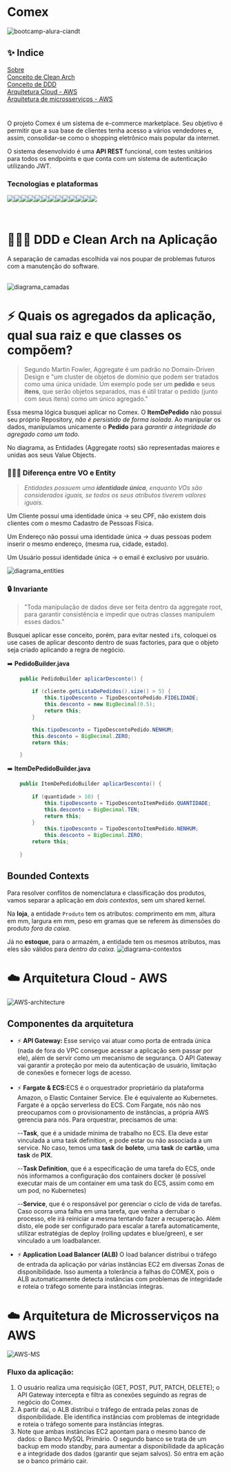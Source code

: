 # Comex
![bootcamp-alura-ciandt](https://user-images.githubusercontent.com/52979585/178312542-632bd826-43f8-4860-b46b-2689f501bc46.gif)

<h2>✨ Indice</h2>
<a href="#sobre"> Sobre </a>
<br>
<a href="#clean-arch"> Conceito de Clean Arch </a>
<br>
<a href="#ddd"> Conceito de DDD </a>
<br>
<a href="#aws"> Arquitetura Cloud - AWS </a>
<br>
<a href="#aws-ms"> Arquitetura de microsserviços - AWS </a>

<h1></h1>
<p id="sobre"> O projeto Comex é um sistema de e-commerce marketplace. Seu objetivo é permitir que a sua base de clientes tenha acesso
a vários vendedores e, assim, consolidar-se como o shopping eletrônico mais popular da internet.</p>
<p> O sistema desenvolvido é uma <b>API REST</b> funcional, com testes unitários para todos os endpoints e que conta com um sistema de autenticação utilizando JWT. </p>
<h3>Tecnologias e plataformas</h3>

<img src="https://img.shields.io/badge/Spring-6DB33F?style=for-the-badge&logo=spring&logoColor=white"><img src="https://img.shields.io/badge/Spring_Boot-F2F4F9?style=for-the-badge&logo=spring-boot"><img src="https://img.shields.io/badge/JWT-000000?style=for-the-badge&logo=JSON%20web%20tokens&logoColor=white"><img src="https://img.shields.io/badge/Spring_Security-6DB33F?style=for-the-badge&logo=Spring-Security&logoColor=white"><img src="https://img.shields.io/badge/Amazon_AWS-FF9900?style=for-the-badge&logo=amazonaws&logoColor=white"><img src="https://img.shields.io/badge/Swagger-85EA2D?style=for-the-badge&logo=Swagger&logoColor=white"><img src="https://img.shields.io/badge/MySQL-005C84?style=for-the-badge&logo=mysql&logoColor=white"><img src="https://img.shields.io/badge/Junit5-25A162?style=for-the-badge&logo=junit5&logoColor=white"><img src="https://img.shields.io/badge/apache_maven-C71A36?style=for-the-badge&logo=apachemaven&logoColor=white"><img src="https://img.shields.io/badge/Docker-2CA5E0?style=for-the-badge&logo=docker&logoColor=white"><img src="https://img.shields.io/badge/IntelliJ_IDEA-000000.svg?style=for-the-badge&logo=intellij-idea&logoColor=white"><img src="https://img.shields.io/badge/Postman-FF6C37?style=for-the-badge&logo=Postman&logoColor=white"><img src="https://img.shields.io/badge/Heroku-430098?style=for-the-badge&logo=heroku&logoColor=white">

<br>

<h1 id="clean-arch"> 👩🏼‍💻 DDD e Clean Arch na Aplicação </h1>
A separação de camadas escolhida vai nos poupar de problemas futuros com a manutenção do software.
<br>
<br>

![diagrama_camadas](https://user-images.githubusercontent.com/52979585/176940825-b37634de-49ee-44d5-a929-a441fe65a8ed.png) 

<h1></h1>
<h1 id="ddd"> ⚡ Quais os agregados da aplicação, qual sua raiz e que classes os compõem? </h1>

>Segundo Martin Fowler, Aggregate é um padrão no Domain-Driven Design e "um cluster de objetos de domínio que podem ser tratados como uma única unidade.
Um exemplo pode ser um **pedido** e seus **itens**, que serão objetos separados, mas é útil tratar o pedido (junto com seus itens) como um único agregado."

Essa mesma lógica busquei aplicar no Comex. O **ItemDePedido** não possui seu próprio Repository, *não é persistido de forma isolada*. 
Ao manipular os dados, manipulamos unicamente o **Pedido** para *garantir a integridade do agregado como um todo.*

No diagrama, as Entidades (Aggregate roots) são representadas maiores e unidas aos seus Value Objects. 

### 🕵🏼‍♀️ Diferença entre VO e Entity
>*Entidades possuem uma **identidade única**, enquanto VOs são considerados iguais, se todos os seus atributos tiverem valores iguais.*

Um Cliente possui uma identidade única -> seu CPF, não existem dois clientes com o mesmo Cadastro de Pessoas Física.

Um Endereço não possui uma identidade única -> duas pessoas podem inserir o mesmo endereço, (mesma rua, cidade, estado).

Um Usuário possui identidade única -> o email é exclusivo por usuário.

![diagrama_entities](https://user-images.githubusercontent.com/52979585/176958110-3d755104-9d98-4536-9430-d9c2f1fc2401.png)

### 🔒 Invariante

> "Toda manipulação de dados deve ser feita dentro da aggregate root, para garantir consistência e impedir que outras classes manipulem esses dados." 

Busquei aplicar esse conceito, porém, para evitar nested `if`s, coloquei os use cases de aplicar desconto dentro de suas factories, para que o objeto seja criado aplicando a regra de negócio.

➡️ **PedidoBuilder.java**
```java
    public PedidoBuilder aplicarDesconto() {
    
        if (cliente.getListaDePedidos().size() > 5) {
            this.tipoDesconto = TipoDescontoPedido.FIDELIDADE;
            this.desconto = new BigDecimal(0.5);
            return this;
        }

        this.tipoDesconto = TipoDescontoPedido.NENHUM;
        this.desconto = BigDecimal.ZERO;
        return this;

    }
```
➡️ **ItemDePedidoBuilder.java**
```java
    public ItemDePedidoBuilder aplicarDesconto() {
    
        if (quantidade > 10) {
            this.tipoDesconto = TipoDescontoItemPedido.QUANTIDADE;
            this.desconto = BigDecimal.TEN;
            return this;
        }
            this.tipoDesconto = TipoDescontoItemPedido.NENHUM;
            this.desconto = BigDecimal.ZERO;
        return this;
        
    }
```
## Bounded Contexts

Para resolver conflitos de nomenclatura e classificação dos produtos, vamos separar a aplicação em *dois contextos*, sem um shared kernel.

Na **loja**, a entidade `Produto` tem os atributos: comprimento em mm, altura em mm, largura em mm, peso em gramas que se referem às dimensões  do produto *fora da caixa.*

Já no **estoque**,  para o armazém, a entidade tem os mesmos atributos, mas eles são válidos para *dentro da caixa.*
![diagrama-contextos](https://user-images.githubusercontent.com/52979585/177211190-5b6a0284-2516-44f5-a00e-279b38268de1.png)

<h1 id="aws">☁️ Arquitetura Cloud - AWS</h1>

![AWS-architecture](https://user-images.githubusercontent.com/52979585/178041190-af100332-2b60-4ed7-8180-153ccb9fcc5f.png)

<h2> Componentes da arquitetura </h2>

<ul>
    <li> ⚡ <b> API Gateway: </b> 
    Esse serviço vai atuar como porta de entrada única (nada de fora do VPC consegue acessar a aplicação sem passar por ele), além de servir como um mecanismo de segurança. 
    O API Gateway vai garantir a proteção por meio da autenticação de usuário, limitação de conexões e fornecer logs de acesso.
    </li>
<br>
<li> ⚡ <b> Fargate & ECS:</b>ECS é o orquestrador proprietário da plataforma Amazon, o Elastic Container Service. Ele é equivalente ao Kubernetes.
Fargate é a opção serverless do ECS. Com Fargate, nós não nos preocupamos com o provisionamento de instâncias, a própria AWS gerencia para nós. Para orquestrar, precisamos de uma:
    
--**Task**, que é a unidade mínima de trabalho no ECS. Ela deve estar vinculada a uma task definition, e pode estar ou não associada a um service. No caso, temos uma **task** de **boleto**, uma **task** de **cartão**, uma **task** de **PIX**.
    
--**Task Definition**, que é a especificação de uma tarefa do ECS, onde nós informamos a configuração dos containers docker (é possível executar mais de um container em uma task do ECS, assim como em um pod, no Kubernetes)
    
--**Service**, que é o responsável por gerenciar o ciclo de vida de tarefas. Caso ocorra uma falha em uma tarefa, que venha a derrubar o processo, ele irá reiniciar a mesma tentando fazer a recuperação. Além disto, ele pode ser configurado para escalar a tarefa automaticamente, utilizar estratégias de deploy (rolling updates e blue/green), e ser vinculado a um loadbalancer.
   
</li>
    <li> ⚡<b> Application Load Balancer (ALB)</b>
O load balancer distribui o tráfego de entrada da aplicação por várias instâncias EC2 em diversas Zonas de disponibilidade. Isso aumenta a tolerância a falhas do COMEX, pois o ALB automaticamente detecta instâncias com problemas de integridade e roteia o tráfego somente para instâncias íntegras.
</li>
    
</ul>

<h1 id="aws-ms">☁️ Arquitetura de Microsserviços na AWS</h1>

![AWS-MS](https://user-images.githubusercontent.com/52979585/178319139-dce8c271-3889-422b-8ce6-6f420350cb38.png)

<h3>Fluxo da aplicação:</h3>
<ol>
<li> O usuário realiza uma requisição (GET, POST, PUT, PATCH, DELETE); o API Gateway intercepta e filtra as conexões seguindo as regras de negócio do Comex. </li>

<li> A partir daí, o ALB distribui o tráfego de entrada pelas zonas de disponibilidade. Ele identifica instâncias com problemas de integridade e roteia o tráfego somente para instâncias íntegras.</li>

<li>Note que ambas instâncias EC2 apontam para o mesmo banco de dados: o Banco MySQL Primário. O segundo banco se trata de um backup em modo standby, para aumentar a disponibilidade da aplicação e a integridade dos dados (garantir que sejam salvos). Só entra em ação se o banco primário cair.</li>
